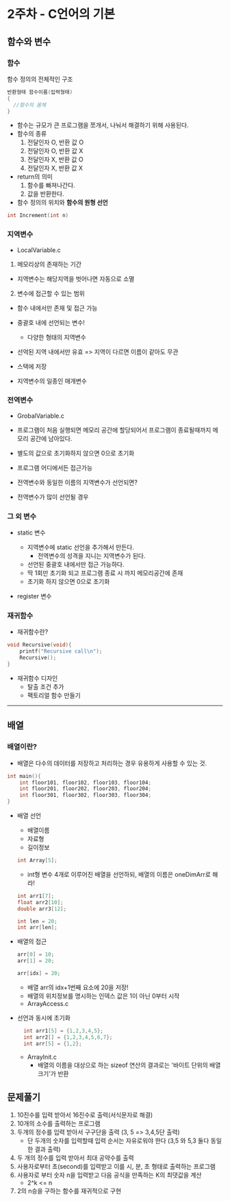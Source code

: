 # 2주차 - C언어의 기본

## 함수와 변수

### 함수
함수 정의의 전체적인 구조
```C
반환형태 함수이름(입력형태)
{
  //함수의 몸체
}
```
* 함수는 규모가 큰 프로그램을 쪼개서, 나눠서 해결하기 위해 사용된다.
* 함수의 종류
  1. 전달인자 O, 반환 값 O
  2. 전달인자 O, 반환 값 X
  3. 전달인자 X, 반환 값 O
  4. 전달인자 X, 반환 값 X
* return의 의미
  1. 함수를 빠져나간다.
  2. 값을 반환한다.
* 함수 정의의 위치와 __함수의 원형 선언__
```C
int Increment(int n)
```

### 지역변수
* LocalVariable.c


1. 메모리상의 존재하는 기간
  * 지역변수는 해당지역을 벗어나면 자동으로 소멸
2. 변수에 접근할 수 있는 범위
  * 함수 내에서만 존재 및 접근 가능
  * 중괄호 내에 선언되는 변수!
    * 다양한 형태의 지역변수


* 선억된 지역 내에서만 유효 => 지역이 다르면 이름이 같아도 무관
* 스택에 저장
* 지역변수의 일종인 매개변수


### 전역변수

* GrobalVariable.c


* 프로그램이 처음 실행되면 메모리 공간에 할당되어서 프로그램이 종료될때까지 메모리 공간에 남아있다.
* 별도의 값으로 초기화하지 않으면 0으로 초기화
* 프로그램 어디에서든 접근가능


* 전역변수와 동일한 이름의 지역변수가 선언되면?
* 전역변수가 많이 선언될 경우


### 그 외 변수
* static 변수
  * 지역변수에 static 선언을 추가해서 만든다.
    * 전역변수의 성격을 지니는 지역변수가 된다.
  * 선언된 중괄호 내에서만 접근 가능하다.
  * 딱 1회만 초기화 되고 프로그램 종료 시 까지 메모리공간에 존재
  * 초기화 하지 않으면 0으로 초기화


* register 변수


### 재귀함수
* 재귀함수란?
```C
void Recursive(void){
    printf("Recursive call\n");
    Recursive();
}
```

* 재귀함수 디자인
  * 탈출 조건 추가
  * 팩토리얼 함수 만들기


***

## 배열

### 배열이란?

* 배열은 다수의 데이터를 저장하고 처리하는 경우 유용하게 사용할 수 있는 것.
```C
int main(){
    int floor101, floor102, floor103, floor104;
    int floor201, floor202, floor203, floor204;
    int floor301, floor302, floor303, floor304;
}
```


* 배열 선언
  * 배열이름
  * 자료형
  * 길이정보
  ```C
  int Array[5];
  ```
    * int형 변수 4개로 이루어진 배열을 선언하되, 배열의 이름은 oneDimArr로 해라!

  ```C
  int arr1[7];
  float arr2[10];
  double arr3[12];

  int len = 20;
  int arr[len];
  ```

* 배열의 접근

  ```C
  arr[0] = 10;
  arr[1] = 20;

  arr[idx] = 20;
  ```
  * 배열 arr의 idx+1번째 요소에 20을 저장!
  * 배열의 위치정보를 명시하는 인덱스 값은 1이 아닌 0부터 시작
  * ArrayAccess.c


* 선언과 동시에 초기화

  ```C
    int arr1[5] = {1,2,3,4,5};
    int arr2[] = {1,2,3,4,5,6,7};
    int arr[5] = {1,2};
  ```
  * ArrayInit.c
    * 배열의 이름을 대상으로 하는 sizeof 연산의 결과로는 '바이트 단위의 배열 크기'가 반환



## 문제풀기

1. 10진수를 입력 받아서 16진수로 출력(서식문자로 해결)
2. 10개의 소수를 출력하는 프로그램
3. 두개의 정수를 입력 받아서 구구단을 출력 (3, 5 => 3,4,5단 출력)
    * 단 두개의 숫자를 입력할때 입력 순서는 자유로워야 한다 (3,5 와 5,3 둘다 동일한 결과 출력)
4. 두 개의 정수를 입력 받아서 최대 공약수를 출력
5. 사용자로부터 초(second)를 입력받고 이를 시, 분, 초 형태로 출력하는 프로그램
6. 사용자로 부터 숫자 n을 입력받고 다음 공식을 만족하는 K의 최댓값을 계산
    * 2^k <= n
7. 2의 n승을 구하는 함수를 재귀적으로 구현
